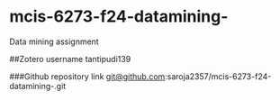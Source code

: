 # mcis-6273-f24-datamining-
Data mining assignment

##Zotero username
tantipudi139

###Github repository link
git@github.com:saroja2357/mcis-6273-f24-datamining-.git

